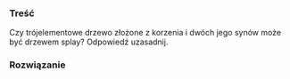 ### Treść
Czy trójelementowe drzewo złożone z korzenia i dwóch jego synów może być drzewem splay? Odpowiedź
uzasadnij.

### Rozwiązanie
